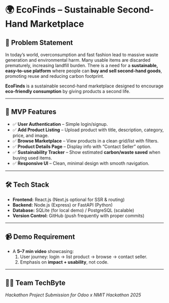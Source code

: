 # 🌍 EcoFinds – Sustainable Second-Hand Marketplace  

## 📌 Problem Statement  
In today’s world, overconsumption and fast fashion lead to massive waste generation and environmental harm. Many usable items are discarded prematurely, increasing landfill burden. There is a need for a **sustainable, easy-to-use platform** where people can **buy and sell second-hand goods**, promoting reuse and reducing carbon footprint.  

**EcoFinds** is a sustainable second-hand marketplace designed to encourage **eco-friendly consumption** by giving products a second life.  

---

## 🎯 MVP Features  
- ✅ **User Authentication** – Simple login/signup.  
- ✅ **Add Product Listing** – Upload product with title, description, category, price, and image.  
- ✅ **Browse Marketplace** – View products in a clean grid/list with filters.  
- ✅ **Product Details Page** – Display info with “Contact Seller” option.  
- ✅ **Sustainability Tracker** – Show estimated **carbon/waste saved** when buying used items.  
- ✅ **Responsive UI** – Clean, minimal design with smooth navigation.  

---

## 🛠 Tech Stack  
- **Frontend:** React.js (Next.js optional for SSR & routing)  
- **Backend:** Node.js (Express) or FastAPI (Python)  
- **Database:** SQLite (for local demo) / PostgreSQL (scalable)  
- **Version Control:** GitHub (push frequently with proper commits)  

---

## 📹 Demo Requirement  
- A **5–7 min video** showcasing:  
  1. User journey: login → list product → browse → contact seller.  
  2. Emphasis on **impact + usability**, not code.  

---

## 👨‍💻 Team TechByte  
*Hackathon Project Submission for Odoo x NMIT Hackathon 2025*  
